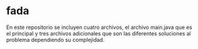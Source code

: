 # fada
                      
En este  repositorio  se incluyen cuatro archivos, el archivo main.java que es el  principal y  tres archivos adicionales que son las  diferentes soluciones al problema
dependiendo su complejidad.
